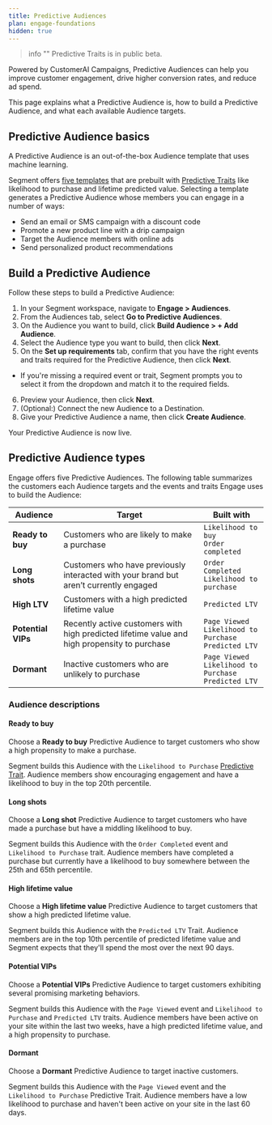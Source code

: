 ```yaml
---
title: Predictive Audiences
plan: engage-foundations
hidden: true
---
```


> info ""
> Predictive Traits is in public beta.

Powered by CustomerAI Campaigns, Predictive Audiences can help you improve customer engagement, drive higher conversion rates, and reduce ad spend.

This page explains what a Predictive Audience is, how to build a Predictive Audience, and what each available Audience targets.

## Predictive Audience basics

A Predictive Audience is an out-of-the-box Audience template that uses machine learning.

Segment offers [five templates](/docs/engage/audiences/predictive-traits/predictive-audiences/#predictive-audience-types) that are prebuilt with [Predictive Traits](/docs/engage/audiences/predictive-traits) like likelihood to purchase and lifetime predicted value. Selecting a template generates a Predictive Audience whose members you can engage in a number of ways:

- Send an email or SMS campaign with a discount code
- Promote a new product line with a drip campaign
- Target the Audience members with online ads
- Send personalized product recommendations

## Build a Predictive Audience

Follow these steps to build a Predictive Audience:

1. In your Segment workspace, navigate to **Engage > Audiences**.
2. From the Audiences tab, select **Go to Predictive Audiences**.
3. On the Audience you want to build, click **Build Audience > + Add Audience**.
4. Select the Audience type you want to build, then click **Next**.
5. On the **Set up requirements** tab, confirm that you have the right events and traits required for the Predictive Audience, then click **Next**.
 - If you're missing a required event or trait, Segment prompts you to select it from the dropdown and match it to the required fields.
6. Preview your Audience, then click **Next**.
7. (Optional:) Connect the new Audience to a Destination.
8. Give your Predictive Audience a name, then click **Create Audience**.

Your Predictive Audience is now live.

## Predictive Audience types

Engage offers five Predictive Audiences. The following table summarizes the customers each Audience targets and the events and traits Engage uses to build the Audience:

| Audience           | Target                                                                                       | Built with                                                       |
| ------------------ | -------------------------------------------------------------------------------------------- | ---------------------------------------------------------------- |
| **Ready to buy**   | Customers who are likely to make a purchase                                                  | `Likelihood to buy` <br> `Order completed`                       |
| **Long shots**     | Customers who have previously interacted with your brand but aren’t currently engaged        | `Order Completed` <br> `Likelihood to purchase`                  |
| **High LTV**       | Customers with a high predicted lifetime value                                               | `Predicted LTV`                                                  |
| **Potential VIPs** | Recently active customers with high predicted lifetime value and high propensity to purchase | `Page Viewed` <br> `Likelihood to Purchase` <br> `Predicted LTV` |
| **Dormant**        | Inactive customers who are unlikely to purchase                                              | `Page Viewed` <br> `Likelihood to Purchase` <br> `Predicted LTV` |


### Audience descriptions

#### Ready to buy

Choose a **Ready to buy** Predictive Audience to target customers who show a high propensity to make a purchase.

Segment builds this Audience with the `Likelihood to Purchase` [Predictive Trait](/docs/engage/audiences/predictive-traits/#likelihood-to-purchase). Audience members show encouraging engagement and have a likelihood to buy in the top 20th percentile. 

#### Long shots

Choose a **Long shot** Predictive Audience to target customers who have made a purchase but have a middling likelihood to buy.

Segment builds this Audience with the `Order Completed` event and `Likelihood to Purchase` trait. Audience members have completed a purchase but currently have a likelihood to buy somewhere between the 25th and 65th percentile. 

#### High lifetime value

Choose a **High lifetime value** Predictive Audience to target customers that show a high predicted lifetime value.

Segment builds this Audience with the `Predicted LTV` Trait. Audience members are in the top 10th percentile of predicted lifetime value and Segment expects that they'll spend the most over the next 90 days.

#### Potential VIPs

Choose a **Potential VIPs** Predictive Audience to target customers exhibiting several promising marketing behaviors.

Segment builds this Audience with the `Page Viewed` event and `Likelihood to Purchase` and `Predicted LTV` traits. Audience members have been active on your site within the last two weeks, have a high predicted lifetime value, and a high propensity to purchase. 

#### Dormant

Choose a **Dormant** Predictive Audience to target inactive customers. 

Segment builds this Audience with the `Page Viewed` event and the `Likelihood to Purchase` Predictive Trait. Audience members have a low likelihood to purchase and haven't been active on your site in the last 60 days.